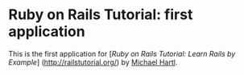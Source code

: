 # Ruby on Rails Tutorial: first application

This is the first application for
[*Ruby on Rails Tutorial: Learn Rails by Example*] (http://railstutorial.org/) by [Michael Hartl](http://michaelhartl.com).